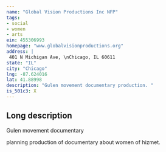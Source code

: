 ```yaml
---
name: "Global Vision Productions Inc NFP"
tags:
- social
- women
- arts
ein: 455306993
homepage: "www.globalvisionproductions.org"
address: |
 401 N Michigan Ave, \nChicago, IL 60611
state: "IL"
city: "Chicago"
lng: -87.624016
lat: 41.88998
description: "Gulen movement documentary production. "
is_501c3: X
---
```


## Long description

Gulen movement documentary
  
  planning production of documentary about women of hizmet. 
